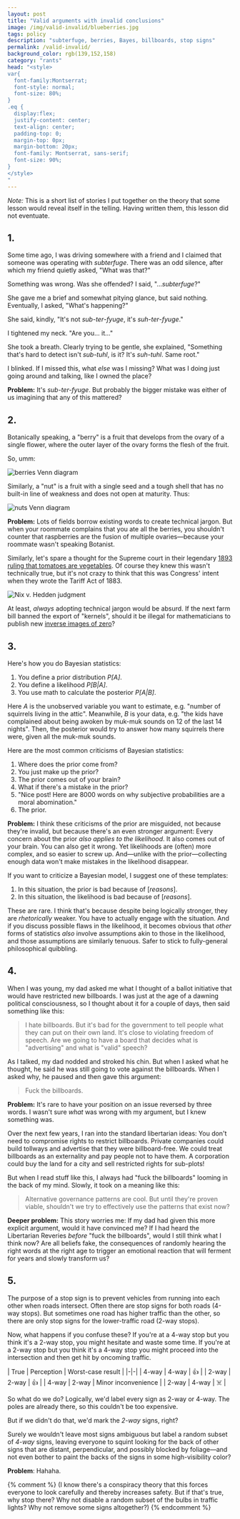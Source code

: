 ```yaml
---
layout: post
title: "Valid arguments with invalid conclusions"
image: /img/valid-invalid/blueberries.jpg
tags: policy
description: "subterfuge, berries, Bayes, billboards, stop signs"
permalink: /valid-invalid/
background_color: rgb(139,152,158)
category: "rants"
head: "<style>
var{
  font-family:Montserrat;
  font-style: normal;
  font-size: 80%;
}
.eq {
  display:flex;
  justify-content: center;
  text-align: center;
  padding-top: 0;
  margin-top: 0px;
  margin-bottom: 20px;
  font-family: Montserrat, sans-serif;
  font-size: 90%;
}
</style>
"
---
```


*Note:* This is a short list of stories I put together on the theory that some lesson would reveal itself in the telling. Having written them, this lesson did not eventuate.

## 1.

Some time ago, I was driving somewhere with a friend and I claimed that someone was operating with *subterfuge*. There was an odd silence, after which my friend quietly asked, "What was that?"

Something was wrong. Was she offended? I said, "...*subterfuge*?"

She gave me a brief and somewhat pitying glance, but said nothing. Eventually, I asked, "What's happening?"

She said, kindly, "It's not *sub*-*ter*-*fyuge*, it's *suh*-*ter*-*fyuge*."

I tightened my neck. "Are you... it..."

She took a breath. Clearly trying to be gentle, she explained, "Something that's hard to detect isn't *sub-tuhl*, is it? It's *suh-tuhl*. Same root."

I blinked. If I missed this, what *else* was I missing? What was I doing just going around and talking, like I owned the place?

**Problem:** It's *sub-ter-fyuge*. But probably the bigger mistake was either of us imagining that any of this mattered?

## 2.

Botanically speaking, a "berry" is a fruit that develops from the ovary of a single flower, where the outer layer of the ovary forms the flesh of the fruit.

So, umm:

![berries Venn diagram](/img/valid-invalid/berries2.svg)

Similarly, a "nut" is a fruit with a single seed and a tough shell that has no built-in line of weakness and does not open at maturity. Thus:

![nuts Venn diagram](/img/valid-invalid/nuts2.svg)

**Problem:** Lots of fields borrow existing words to create technical jargon. But when your roommate complains that you ate all the berries, you shouldn't counter that raspberries are the fusion of multiple ovaries—because your roommate wasn't speaking Botanist.

Similarly, let's spare a thought for the Supreme court in their legendary [1893 ruling that tomatoes are vegetables](https://en.wikipedia.org/wiki/Nix_v._Hedden). Of course they knew this wasn't technically true, but it's not crazy to think that this was Congress' intent when they wrote the Tariff Act of 1883.

![Nix v. Hedden judgment](/img/valid-invalid/nix.svg)

At least, *always* adopting technical jargon would be absurd. If the next farm bill banned the export of "kernels", should it be illegal for mathematicians to publish new [inverse images of zero](https://en.wikipedia.org/wiki/Kernel_(algebra))?

## 3.

Here's how you do Bayesian statistics:

1. You define a prior distribution <var>P[A]</var>.
2. You define a likelihood <var>P[B|A]</var>.
3. You use math to calculate the posterior <var>P[A|B]</var>.

Here <var>A</var> is the unobserved variable you want to estimate, e.g. "number of squirrels living in the attic". Meanwhile, <var>B</var> is your data, e.g. "the kids have complained about being awoken by muk-muk sounds on 12 of the last 14 nights". Then, the posterior would try to answer how many squirrels there were, given all the muk-muk sounds.

Here are the most common criticisms of Bayesian statistics:

1. Where does the prior come from?
2. You just make up the prior?
3. The prior comes out of your brain?
4. What if there's a mistake in the prior?
5. "Nice post! Here are 8000 words on why subjective probabilities are a moral abomination."
6. The prior.

**Problem:** I think these criticisms of the prior are misguided, not because they're invalid, but because there's an even stronger argument: Every concern about the prior *also applies to the likelihood*. It also comes out of your brain. You can also get it wrong. Yet likelihoods are (often) more complex, and so easier to screw up. And—unlike with the prior—collecting enough data won't make mistakes in the likelihood disappear.

If you want to criticize a Bayesian model, I suggest one of these templates:

1. In this situation, the prior is bad because of [*reasons*].
2. In this situation, the likelihood is bad because of [*reasons*].

These are rare. I think that's because despite being logically stronger, they are *rhetorically* weaker. You have to actually engage with the situation. And if you discuss possible flaws in the likelihood, it becomes obvious that *other* forms of statistics *also* involve assumptions akin to those in the likelihood, and those assumptions are similarly tenuous. Safer to stick to fully-general philosophical quibbling.

## 4.

When I was young, my dad asked me what I thought of a ballot initiative that would have restricted new billboards. I was just at the age of a dawning political consciousness, so I thought about it for a couple of days, then said something like this:

> I hate billboards. But it's bad for the government to tell people what they can put on their own land. It's close to violating freedom of speech. Are we going to have a board that decides what is "advertising" and what is "valid" speech?

As I talked, my dad nodded and stroked his chin. But when I asked what he thought, he said he was still going to vote against the billboards. When I asked why, he paused and then gave this argument:

> Fuck the billboards.

**Problem:** It's rare to have your position on an issue reversed by three words. I wasn't sure *what* was wrong with my argument, but I knew something was.

Over the next few years, I ran into the standard libertarian ideas: You don't need to compromise rights to restrict billboards. Private companies could build tollways and advertise that they were billboard-free. We could treat billboards as an externality and pay people not to have them. A corporation could buy the land for a city and sell restricted rights for sub-plots!

But when I read stuff like this, I always had "fuck the billboards" looming in the back of my mind. Slowly, it took on a meaning like this:

> Alternative governance patterns are cool. But until they're proven viable, shouldn't we try to effectively use the patterns that exist now?

**Deeper problem:** This story worries me: If my dad had given this more explicit argument, would it have convinced me? If I had heard the Libertarian Reveries *before* "fuck the billboards", would I still think what I think now? Are all beliefs fake, the consequences of randomly hearing the right words at the right age to trigger an emotional reaction that will ferment for years and slowly transform us?

## 5.

The purpose of a stop sign is to prevent vehicles from running into each other when roads intersect. Often there are stop signs for both roads (4-way stops). But sometimes one road has higher traffic than the other, so there are only stop signs for the lower-traffic road (2-way stops).

Now, what happens if you confuse these? If you're at a 4-way stop but you think it's a 2-way stop, you might hesitate and waste some time. If you're at a 2-way stop but you think it's a 4-way stop you might proceed into the intersection and then get hit by oncoming traffic.

| True | Perception | Worst-case result |
|-|-|
| 4-way | 4-way | 👍 |
| 2-way | 2-way | 👍 |
| 4-way | 2-way | Minor inconvenience |
| 2-way | 4-way | ☠️ |

So what do we do? Logically, we'd label every sign as 2-way or 4-way. The poles are already there, so this couldn't be too expensive.

But if we didn't do that, we'd mark the *2-way* signs, right?

Surely we wouldn't leave most signs ambiguous but label a random subset of *4-way* signs, leaving everyone to squint looking for the back of other signs that are distant, perpendicular, and possibly blocked by foliage—and not even bother to paint the backs of the signs in some high-visibility color?

**Problem**: Hahaha.

{% comment %}
(I know there's a conspiracy theory that this forces everyone to look carefully and thereby increases safety. But if that's true, why stop there? Why not disable a random subset of the bulbs in traffic lights? Why not remove some signs altogether?)
{% endcomment %}